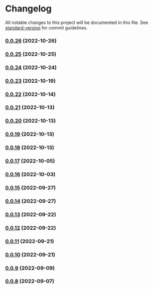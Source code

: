 # Changelog

All notable changes to this project will be documented in this file. See [standard-version](https://github.com/conventional-changelog/standard-version) for commit guidelines.

### [0.0.26](https://github.com/inbo/inbo-component-library/compare/v0.0.25...v0.0.26) (2022-10-26)

### [0.0.25](https://github.com/inbo/inbo-component-library/compare/v0.0.24...v0.0.25) (2022-10-25)

### [0.0.24](https://github.com/inbo/inbo-component-library/compare/v0.0.23...v0.0.24) (2022-10-24)

### [0.0.23](https://github.com/inbo/inbo-component-library/compare/v0.0.22...v0.0.23) (2022-10-19)

### [0.0.22](https://github.com/inbo/inbo-component-library/compare/v0.0.21...v0.0.22) (2022-10-14)

### [0.0.21](https://github.com/inbo/inbo-component-library/compare/v0.0.20...v0.0.21) (2022-10-13)

### [0.0.20](https://github.com/inbo/inbo-component-library/compare/v0.0.19...v0.0.20) (2022-10-13)

### [0.0.19](https://github.com/inbo/inbo-component-library/compare/v0.0.18...v0.0.19) (2022-10-13)

### [0.0.18](https://github.com/inbo/inbo-component-library/compare/v0.0.17...v0.0.18) (2022-10-13)

### [0.0.17](https://github.com/inbo/inbo-component-library/compare/v0.0.16...v0.0.17) (2022-10-05)

### [0.0.16](https://github.com/inbo/inbo-component-library/compare/v0.0.15...v0.0.16) (2022-10-03)

### [0.0.15](https://github.com/inbo/inbo-component-library/compare/v0.0.14...v0.0.15) (2022-09-27)

### [0.0.14](https://github.com/inbo/inbo-component-library/compare/v0.0.13...v0.0.14) (2022-09-27)

### [0.0.13](https://github.com/inbo/inbo-component-library/compare/v0.0.12...v0.0.13) (2022-09-22)

### [0.0.12](https://github.com/inbo/inbo-component-library/compare/v0.0.11...v0.0.12) (2022-09-22)

### [0.0.11](https://github.com/inbo/inbo-component-library/compare/v0.0.10...v0.0.11) (2022-09-21)

### [0.0.10](https://github.com/inbo/inbo-component-library/compare/v0.0.9...v0.0.10) (2022-09-21)

### [0.0.9](https://github.com/inbo/inbo-component-library/compare/v0.0.8...v0.0.9) (2022-09-09)

### [0.0.8](https://github.com/inbo/inbo-component-library/compare/v0.0.7...v0.0.8) (2022-09-07)
